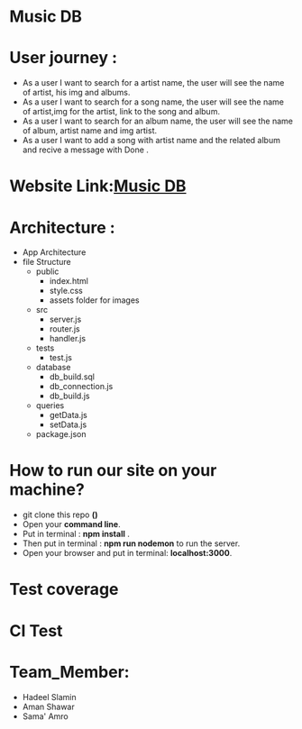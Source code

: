 # Music DB
# User journey :
  - As a user I want to search for a artist name, the user will see the name of artist, his img and albums.
  - As a user I want to search for a song name, the user will see the name of artist,img for the artist, link to the song and     album.
  - As a user I want to search for an album name, the user will see the name of album, artist name and img artist.
  - As a user I want to add a song with artist name and the related album and recive a message with Done .
 

# Website Link:[Music DB](https://music-dbapp.herokuapp.com/)
# Architecture :
- App Architecture 
- file Structure 
  - public 
    - index.html 
    - style.css 
    - assets folder for images
  - src 
    - server.js
    - router.js
    - handler.js
   - tests
     - test.js
   - database
     - db_build.sql
     - db_connection.js
     - db_build.js
   - queries
     - getData.js
     - setData.js
  - package.json
  
 
# How to run our site on your machine?
- git clone this repo **()**
- Open your **command line**.
- Put in terminal : **npm install** .
- Then put in terminal : **npm run nodemon**  to run the server.
- Open your browser and put in terminal: **localhost:3000**.

# Test coverage


# CI Test

# Team_Member:
  - Hadeel Slamin
  - Aman Shawar
  - Sama' Amro 
